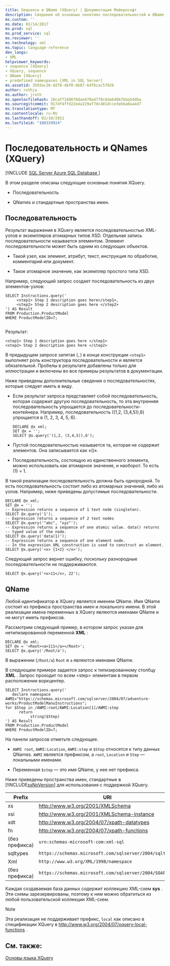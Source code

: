 ```yaml
---
title: Sequence и QName (XQuery) | Документация Майкрософт
description: Сведения об основных понятиях последовательностей и QName в XQuery.
ms.custom: ''
ms.date: 03/14/2017
ms.prod: sql
ms.prod_service: sql
ms.reviewer: ''
ms.technology: xml
ms.topic: language-reference
dev_langs:
- XML
helpviewer_keywords:
- sequence [XQuery]
- XQuery, sequence
- QName [XQuery]
- predefined namespaces [XML in SQL Server]
ms.assetid: 3593ac26-dd78-4bf0-bb87-64fbcac5f026
author: rothja
ms.author: jroth
ms.openlocfilehash: 10caff2486f8dae470a4778c6da649b7bba5ddba
ms.sourcegitcommit: 917df4ffd22e4a229af7dc481dcce3ebba0aa4d7
ms.translationtype: MT
ms.contentlocale: ru-RU
ms.lasthandoff: 02/10/2021
ms.locfileid: "100339924"
---
```

# <a name="sequence-and-qnames-xquery"></a>Последовательность и QNames (XQuery)
[!INCLUDE [SQL Server Azure SQL Database ](../includes/applies-to-version/sqlserver.md)]

  В этом разделе описаны следующие основные понятия XQuery.  
  
-   Последовательность  
  
-   QNames и стандартные пространства имен.  
  
## <a name="sequence"></a>Последовательность  
 Результат выражения в XQuery является последовательностью XML-узлов и экземпляров атомарных типов XSD. Отдельная запись последовательности называется элементом. Элемент последовательности может быть одним из следующих объектов.  
  
-   Такой узел, как элемент, атрибут, текст, инструкция по обработке, комментарий или документ.  
  
-   Такое атомарное значение, как экземпляр простого типа XSD.  
  
 Например, следующий запрос создает последовательность из двух элементов-узлов:  
  
```  
SELECT Instructions.query('  
     <step1> Step 1 description goes here</step1>,  
     <step2> Step 2 description goes here </step2>  
') AS Result  
FROM Production.ProductModel  
WHERE ProductModelID=7;  
  
```  
  
 Результат:  
  
```  
<step1> Step 1 description goes here </step1>  
<step2> Step 2 description goes here </step2>   
```  
  
 В предыдущем запросе запятая (`,`) в конце конструкции `<step1>` выполняет роль конструктора последовательности и является обязательной. Пробелы в результате добавлены только для иллюстрации и включены во все примеры результатов в документации.  
  
 Ниже приведены дополнительные сведения о последовательностях, которые следует иметь в виду.  
  
-   Если результат запроса представляет собой последовательность, которая содержит другую последовательность, то эта внутренняя последовательность упрощается до последовательности-контейнера. Например, последовательность ((1,2, (3,4,5)),6) упрощается в (1, 2, 3, 4, 5, 6).  
  
    ```  
    DECLARE @x xml;  
    SET @x = '';  
    SELECT @x.query('(1,2, (3,4,5)),6');  
    ```  
  
-   Пустой последовательностью называется та, которая не содержит элементов. Она записывается как «()».  
  
-   Последовательность, состоящую из единственного элемента, можно использовать как атомарное значение, и наоборот. То есть (1) = 1.  
  
 В такой реализации последовательность должна быть однородной. То есть последовательность состоит либо из атомарных значений, либо из узлов. Например, ниже приведены допустимые последовательности.  
  
```  
DECLARE @x xml;  
SET @x = '';  
-- Expression returns a sequence of 1 text node (singleton).  
SELECT @x.query('1');  
-- Expression returns a sequence of 2 text nodes  
SELECT @x.query('"abc", "xyz"');  
-- Expression returns a sequence of one atomic value. data() returns  
-- typed value of the node.  
SELECT @x.query('data(1)');  
-- Expression returns a sequence of one element node.   
-- In the expression XML construction is used to construct an element.  
SELECT @x.query('<x> {1+2} </x>');  
```  
  
 Следующий запрос вернет ошибку, поскольку разнородные последовательности не поддерживаются.  
  
```  
SELECT @x.query('<x>11</x>, 22');  
```  
  
## <a name="qname"></a>QName  
 Любой идентификатор в XQuery является именем QName. Имя QName состоит из префикса пространства имен и локального имени. В этой реализации имена переменных в XQuery являются именами QName и не могут иметь префиксов.  
  
 Рассмотрим следующий пример, в котором запрос указан для нетипизированной переменной **XML** :  
  
```  
DECLARE @x xml;  
SET @x = '<Root><a>111</a></Root>';  
SELECT @x.query('/Root/a');  
```  
  
 В выражении (`/Root/a`) `Root` и `a` являются именами QName.  
  
 В следующем примере задается запрос к типизированному столбцу **XML** . Запрос проходит по всем \<step> элементам в первом расположении воркцентер.  
  
```  
SELECT Instructions.query('  
   declare namespace AWMI="https://schemas.microsoft.com/sqlserver/2004/07/adventure-works/ProductModelManuInstructions";  
for $Step in /AWMI:root/AWMI:Location[1]/AWMI:step  
      return  
           string($Step)   
') AS Result  
FROM Production.ProductModel  
WHERE ProductModelID=7;  
```  
  
 На панели запросов отметьте следующее.  
  
-   `AWMI root`, `AWMI:Location`, `AWMI:step` и `$Step` относятся к типу данных QNames. `AWMI` является префиксом, а `root`, `Location` и `Step` — локальными именами.  
  
-   Переменная `$step` — это имя QName, у нее нет префикса.  
  
 Ниже приведены пространства имен, стандартные в [!INCLUDE[ssNoVersion](../includes/ssnoversion-md.md)] для использования с поддержкой XQuery.  
  
|Prefix|URI|  
|------------|---------|  
|xs|http://www.w3.org/2001/XMLSchema|  
|xsi|http://www.w3.org/2001/XMLSchema-instance|  
|xdt|http://www.w3.org/2004/07/xpath-datatypes|  
|fn|http://www.w3.org/2004/07/xpath-functions|  
|(без префикса)|`urn:schemas-microsoft-com:xml-sql`|  
|sqltypes|`https://schemas.microsoft.com/sqlserver/2004/sqltypes`|  
|Xml|`http://www.w3.org/XML/1998/namespace`|  
|(без префикса)|`https://schemas.microsoft.com/sqlserver/2004/SOAP`|  
  
 Каждая создаваемая база данных содержит коллекцию XML-схем **sys** . Эти схемы зарезервированы, поэтому к ним можно обратиться из любой пользовательской коллекции XML-схем.  
  
> [!NOTE]  
>  Эта реализация не поддерживает префикс, `local` как описано в спецификации XQuery в http://www.w3.org/2004/07/xquery-local-functions .  
  
## <a name="see-also"></a>См. также:  
 [Основы языка XQuery](../xquery/xquery-basics.md)  
  
  
